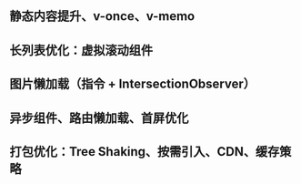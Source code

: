 ## 静态内容提升、v-once、v-memo

## 长列表优化：虚拟滚动组件

## 图片懒加载（指令 + IntersectionObserver）

## 异步组件、路由懒加载、首屏优化

## 打包优化：Tree Shaking、按需引入、CDN、缓存策略

